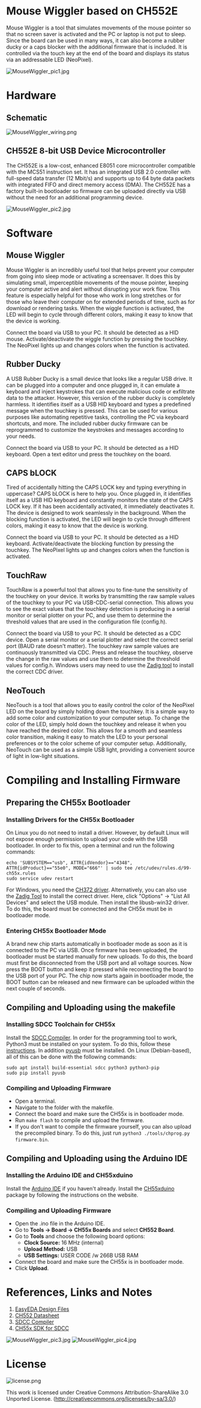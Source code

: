 # Mouse Wiggler based on CH552E
Mouse Wiggler is a tool that simulates movements of the mouse pointer so that no screen saver is activated and the PC or laptop is not put to sleep. Since the board can be used in many ways, it can also become a rubber ducky or a caps blocker with the additional firmware that is included. It is controlled via the touch key at the end of the board and displays its status via an addressable LED (NeoPixel).

![MouseWiggler_pic1.jpg](https://raw.githubusercontent.com/wagiminator/CH552-MouseWiggler/main/documentation/MouseWiggler_pic1.jpg)

# Hardware
## Schematic
![MouseWiggler_wiring.png](https://raw.githubusercontent.com/wagiminator/CH552-MouseWiggler/main/documentation/MouseWiggler_wiring.png)

## CH552E 8-bit USB Device Microcontroller
The CH552E is a low-cost, enhanced E8051 core microcontroller compatible with the MCS51 instruction set. It has an integrated USB 2.0 controller with full-speed data transfer (12 Mbit/s) and supports up to 64 byte data packets with integrated FIFO and direct memory access (DMA). The CH552E has a factory built-in bootloader so firmware can be uploaded directly via USB without the need for an additional programming device.

![MouseWiggler_pic2.jpg](https://raw.githubusercontent.com/wagiminator/CH552-MouseWiggler/main/documentation/MouseWiggler_pic2.jpg)

# Software
## Mouse Wiggler
Mouse Wiggler is an incredibly useful tool that helps prevent your computer from going into sleep mode or activating a screensaver. It does this by simulating small, imperceptible movements of the mouse pointer, keeping your computer active and alert without disrupting your work flow. This feature is especially helpful for those who work in long stretches or for those who leave their computer on for extended periods of time, such as for download or rendering tasks. When the wiggle function is activated, the LED will begin to cycle through different colors, making it easy to know that the device is working.

Connect the board via USB to your PC. It should be detected as a HID mouse. Activate/deactivate the wiggle function by pressing the touchkey. The NeoPixel lights up and changes colors when the function is activated.

## Rubber Ducky
A USB Rubber Ducky is a small device that looks like a regular USB drive. It can be plugged into a computer and once plugged in, it can emulate a keyboard and inject keystrokes that can execute malicious code or exfiltrate data to the attacker. However, this version of the rubber ducky is completely harmless. It identifies itself as a USB HID keyboard and types a predefined message when the touchkey is pressed. This can be used for various purposes like automating repetitive tasks, controlling the PC via keyboard shortcuts, and more. The included rubber ducky firmware can be reprogrammed to customize the keystrokes and messages according to your needs.

Connect the board via USB to your PC. It should be detected as a HID keyboard. Open a text editor und press the touchkey on the board.

## CAPS bLOCK
Tired of accidentally hitting the CAPS LOCK key and typing everything in uppercase? CAPS bLOCK is here to help you. Once plugged in, it identifies itself as a USB HID keyboard and constantly monitors the state of the CAPS LOCK key. If it has been accidentally activated, it immediately deactivates it. The device is designed to work seamlessly in the background. When the blocking function is activated, the LED will begin to cycle through different colors, making it easy to know that the device is working.

Connect the board via USB to your PC. It should be detected as a HID keyboard. Activate/deactivate the blocking function by pressing the touchkey. The NeoPixel lights up and changes colors when the function is activated.

## TouchRaw
TouchRaw is a powerful tool that allows you to fine-tune the sensitivity of the touchkey on your device. It works by transmitting the raw sample values of the touchkey to your PC via USB-CDC-serial connection. This allows you to see the exact values that the touchkey detection is producing in a serial monitor or serial plotter on your PC, and use them to determine the threshold values that are used in the configuration file (config.h).

Connect the board via USB to your PC. It should be detected as a CDC device. Open a serial monitor or a serial plotter and select the correct serial port (BAUD rate doesn't matter). The touchkey raw sample values are continuously transmitted via CDC. Press and release the touchkey, observe the change in the raw values and use them to determine the threshold values for config.h. Windows users may need to use the [Zadig tool](https://zadig.akeo.ie/) to install the correct CDC driver.

## NeoTouch
NeoTouch is a tool that allows you to easily control the color of the NeoPixel LED on the board by simply holding down the touchkey. It is a simple way to add some color and customization to your computer setup. To change the color of the LED, simply hold down the touchkey and release it when you have reached the desired color. This allows for a smooth and seamless color transition, making it easy to match the LED to your personal preferences or to the color scheme of your computer setup. Additionally, NeoTouch can be used as a simple USB light, providing a convenient source of light in low-light situations.

# Compiling and Installing Firmware
## Preparing the CH55x Bootloader
### Installing Drivers for the CH55x Bootloader
On Linux you do not need to install a driver. However, by default Linux will not expose enough permission to upload your code with the USB bootloader. In order to fix this, open a terminal and run the following commands:

```
echo 'SUBSYSTEM=="usb", ATTR{idVendor}=="4348", ATTR{idProduct}=="55e0", MODE="666"' | sudo tee /etc/udev/rules.d/99-ch55x.rules
sudo service udev restart
```

For Windows, you need the [CH372 driver](http://www.wch-ic.com/downloads/CH372DRV_EXE.html). Alternatively, you can also use the [Zadig Tool](https://zadig.akeo.ie/) to install the correct driver. Here, click "Options" -> "List All Devices" and select the USB module. Then install the libusb-win32 driver. To do this, the board must be connected and the CH55x must be in bootloader mode.

### Entering CH55x Bootloader Mode
A brand new chip starts automatically in bootloader mode as soon as it is connected to the PC via USB. Once firmware has been uploaded, the bootloader must be started manually for new uploads. To do this, the board must first be disconnected from the USB port and all voltage sources. Now press the BOOT button and keep it pressed while reconnecting the board to the USB port of your PC. The chip now starts again in bootloader mode, the BOOT button can be released and new firmware can be uploaded within the next couple of seconds.

## Compiling and Uploading using the makefile
### Installing SDCC Toolchain for CH55x
Install the [SDCC Compiler](https://sdcc.sourceforge.net/). In order for the programming tool to work, Python3 must be installed on your system. To do this, follow these [instructions](https://www.pythontutorial.net/getting-started/install-python/). In addition [pyusb](https://github.com/pyusb/pyusb) must be installed. On Linux (Debian-based), all of this can be done with the following commands:

```
sudo apt install build-essential sdcc python3 python3-pip
sudo pip install pyusb
```

### Compiling and Uploading Firmware
- Open a terminal.
- Navigate to the folder with the makefile. 
- Connect the board and make sure the CH55x is in bootloader mode. 
- Run ```make flash``` to compile and upload the firmware. 
- If you don't want to compile the firmware yourself, you can also upload the precompiled binary. To do this, just run ```python3 ./tools/chprog.py firmware.bin```.

## Compiling and Uploading using the Arduino IDE
### Installing the Arduino IDE and CH55xduino
Install the [Arduino IDE](https://www.arduino.cc/en/software) if you haven't already. Install the [CH55xduino](https://github.com/DeqingSun/ch55xduino) package by following the instructions on the website.

### Compiling and Uploading Firmware
- Open the .ino file in the Arduino IDE.
- Go to **Tools -> Board -> CH55x Boards** and select **CH552 Board**.
- Go to **Tools** and choose the following board options:
  - **Clock Source:**   16 MHz (internal)
  - **Upload Method:**  USB
  - **USB Settings:**   USER CODE /w 266B USB RAM
- Connect the board and make sure the CH55x is in bootloader mode. 
- Click **Upload**.

# References, Links and Notes
1. [EasyEDA Design Files](https://oshwlab.com/wagiminator/ch552e-mouse-wiggler)
2. [CH552 Datasheet](http://www.wch-ic.com/downloads/CH552DS1_PDF.html)
3. [SDCC Compiler](https://sdcc.sourceforge.net/)
4. [CH55x SDK for SDCC](https://github.com/Blinkinlabs/ch554_sdcc)

![MouseWiggler_pic3.jpg](https://raw.githubusercontent.com/wagiminator/CH552-MouseWiggler/main/documentation/MouseWiggler_pic3.jpg)
![MouseWiggler_pic4.jpg](https://raw.githubusercontent.com/wagiminator/CH552-MouseWiggler/main/documentation/MouseWiggler_pic4.jpg)

# License
![license.png](https://i.creativecommons.org/l/by-sa/3.0/88x31.png)

This work is licensed under Creative Commons Attribution-ShareAlike 3.0 Unported License. 
(http://creativecommons.org/licenses/by-sa/3.0/)
